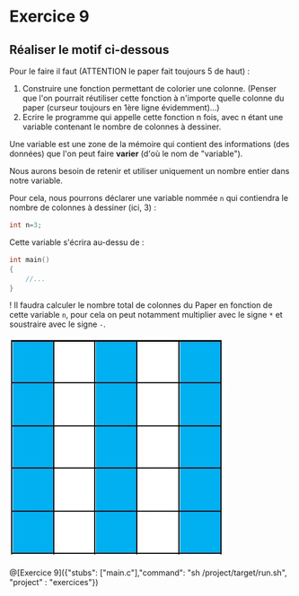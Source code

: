 # Exercice 9

## Réaliser le motif ci-dessous
Pour le faire il faut (ATTENTION le paper fait toujours 5 de haut) :
1. Construire une fonction permettant de colorier une colonne. (Penser que l'on pourrait réutiliser cette fonction à n'importe quelle colonne du paper (curseur toujours en 1ère ligne évidemment)...)
2. Ecrire le programme qui appelle cette fonction n fois, avec n étant une variable contenant le nombre de colonnes à dessiner.

Une variable est une zone de la mémoire qui contient des informations (des données) que l'on peut faire **varier** (d'où le nom de "variable").

Nous aurons besoin de retenir et utiliser uniquement un nombre entier dans notre variable.

Pour cela, nous pourrons déclarer une variable nommée `n` qui contiendra le nombre de colonnes à dessiner (ici, 3) :
```C
int n=3;
```

Cette variable s'écrira au-dessu de :
```C
int main()
{
    //...
}
```

! Il faudra calculer le nombre total de colonnes du Paper en fonction de cette variable `n`, pour cela on peut notamment multiplier avec le signe `*` et soustraire avec le signe `-`.


![motif](img/ex8.JPG)

@[Exercice 9]({"stubs": ["main.c"],"command": "sh /project/target/run.sh", "project" : "exercices"})
